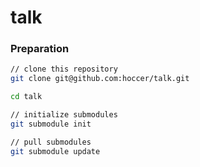 talk
====

### Preparation
```bash
// clone this repository
git clone git@github.com:hoccer/talk.git

cd talk

// initialize submodules
git submodule init

// pull submodules
git submodule update
```
